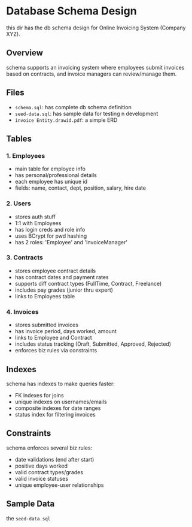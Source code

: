 # Database Schema Design

this dir has the db schema design for Online Invoicing System (Company XYZ).

## Overview

schema supports an invoicing system where employees submit invoices based on contracts, and invoice managers can review/manage them.

## Files

- `schema.sql`: has complete db schema definition
- `seed-data.sql`: has sample data for testing n development
- `invoice Entity.drawid.pdf`: a simple ERD 

## Tables

### 1. Employees
- main table for employee info
- has personal/professional details
- each employee has unique id
- fields: name, contact, dept, position, salary, hire date

### 2. Users
- stores auth stuff
- 1:1 with Employees
- has login creds and role info
- uses BCrypt for pwd hashing
- has 2 roles: 'Employee' and 'InvoiceManager'

### 3. Contracts
- stores employee contract details
- has contract dates and payment rates
- supports diff contract types (FullTime, Contract, Freelance)
- includes pay grades (junior thru expert)
- links to Employees table

### 4. Invoices
- stores submitted invoices
- has invoice period, days worked, amount
- links to Employee and Contract
- includes status tracking (Draft, Submitted, Approved, Rejected)
- enforces biz rules via constraints

## Indexes

schema has indexes to make queries faster:
- FK indexes for joins
- unique indexes on usernames/emails
- composite indexes for date ranges
- status index for filtering invoices

## Constraints

schema enforces several biz rules:
- date validations (end after start)
- positive days worked
- valid contract types/grades
- valid invoice statuses
- unique employee-user relationships

## Sample Data

the `seed-data.sql`